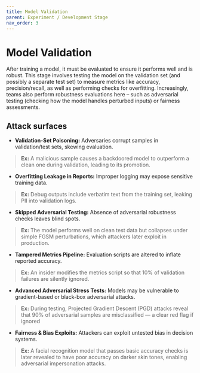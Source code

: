 ```yaml
---
title: Model Validation
parent: Experiment / Development Stage
nav_order: 3
---
```


# Model Validation

After training a model, it must be evaluated to ensure it performs well and is robust. This stage involves testing the model on the validation set (and possibly a separate test set) to measure metrics like accuracy, precision/recall, as well as performing checks for overfitting. Increasingly, teams also perform robustness evaluations here – such as adversarial testing (checking how the model handles perturbed inputs) or fairness assessments.

## Attack surfaces

- **Validation-Set Poisoning:** Adversaries corrupt samples in validation/test sets, skewing evaluation.  
> **Ex:** A malicious sample causes a backdoored model to outperform a clean one during validation, leading to its promotion.

- **Overfitting Leakage in Reports:** Improper logging may expose sensitive training data.  
> **Ex:** Debug outputs include verbatim text from the training set, leaking PII into validation logs.

- **Skipped Adversarial Testing:** Absence of adversarial robustness checks leaves blind spots.  
> **Ex:** The model performs well on clean test data but collapses under simple FGSM perturbations, which attackers later exploit in production.

- **Tampered Metrics Pipeline:** Evaluation scripts are altered to inflate reported accuracy.  
> **Ex:** An insider modifies the metrics script so that 10% of validation failures are silently ignored.

- **Advanced Adversarial Stress Tests:** Models may be vulnerable to gradient-based or black-box adversarial attacks.  
> **Ex:** During testing, Projected Gradient Descent (PGD) attacks reveal that 90% of adversarial samples are misclassified — a clear red flag if ignored

- **Fairness & Bias Exploits:** Attackers can exploit untested bias in decision systems.  
> **Ex:** A facial recognition model that passes basic accuracy checks is later revealed to have poor accuracy on darker skin tones, enabling adversarial impersonation attacks.
